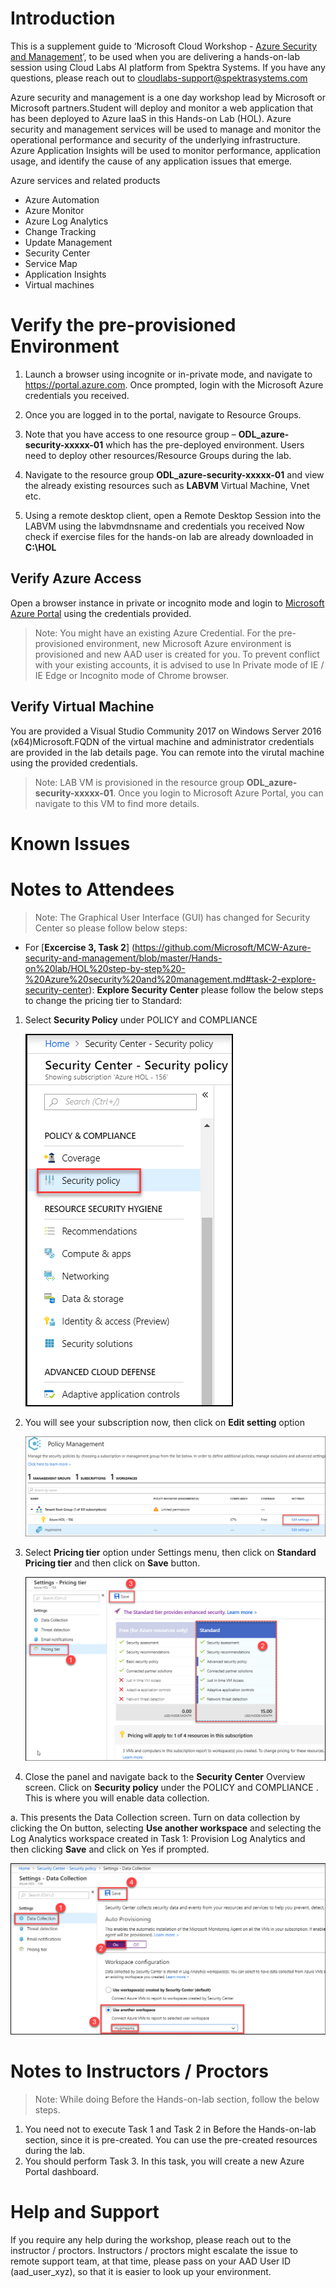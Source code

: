 # Introduction

This is a supplement guide to ‘Microsoft Cloud Workshop - [Azure Security and Management](https://github.com/Microsoft/MCW-Azure-security-and-management/blob/master/Hands-on%20lab/HOL%20step-by-step%20-%20Azure%20security%20and%20management.md)’, to be used when you are delivering a hands-on-lab session using Cloud Labs AI platform from Spektra Systems. If you have any questions, please reach out to cloudlabs-support@spektrasystems.com

Azure security and management is a one day workshop lead by Microsoft or Microsoft partners.Student will deploy and monitor a web application that has been deployed to Azure IaaS in this Hands-on Lab (HOL). Azure security and management services will be used to manage and monitor the operational performance and security of the underlying infrastructure. Azure Application Insights will be used to monitor performance, application usage, and identify the cause of any application issues that emerge.

Azure services and related products

* Azure Automation
* Azure Monitor
* Azure Log Analytics
* Change Tracking
* Update Management
* Security Center
* Service Map
* Application Insights
* Virtual machines
 
# Verify the pre-provisioned Environment

1. Launch a browser using incognite or in-private mode, and navigate to https://portal.azure.com. Once prompted, login with the Microsoft Azure credentials you received.   

2. Once you are logged in to the portal, navigate to Resource Groups. 
 
3. Note that you have access to one resource group – **ODL_azure-security-xxxxx-01** which has the pre-deployed environment. Users need to deploy other resources/Resource Groups during the lab.

4. Navigate to the resource group **ODL_azure-security-xxxxx-01** and view the already existing resources such as **LABVM** Virtual Machine, Vnet etc.

5. Using a remote desktop client, open a Remote Desktop Session into the LABVM using the labvmdnsname and credentials you received
   Now check if exercise files for the hands-on lab are already downloaded in **C:\HOL**



## Verify Azure Access

Open a browser instance in private or incognito mode and login to [Microsoft Azure Portal](https://portal.azure.com) using the credentials provided.

> Note: You might have an existing Azure Credential. For the pre-provisioned environment, new Microsoft Azure environment is provisioned and new AAD user is created for you. To prevent conflict with your existing accounts, it is advised to use In Private mode of IE / IE Edge or Incognito mode of Chrome browser.

## Verify Virtual Machine

You are provided a Visual Studio Community 2017 on Windows Server 2016 (x64)Microsoft.FQDN of the virtual machine and administrator credentials are provided in the lab details page. You can remote into the virutal machine using the provided credentials.

> Note: LAB VM is provisioned in the resource group **ODL_azure-security-xxxxx-01**. Once you login to Microsoft Azure Portal, you can navigate to this VM to find more details.


# Known Issues


# Notes to Attendees

>  Note: The Graphical User Interface (GUI) has changed for Security Center so please follow below steps:

* For [**Excercise 3, Task 2**] (https://github.com/Microsoft/MCW-Azure-security-and-management/blob/master/Hands-on%20lab/HOL%20step-by-step%20-%20Azure%20security%20and%20management.md#task-2-explore-security-center): **Explore Security Center** please follow the below steps to change the pricing tier to Standard:

1. Select **Security Policy** under POLICY and COMPLIANCE

   ![](images/securityimage1.png)

2. You will see your subscription now, then click on **Edit setting**  option

   ![](images/subsimage2.png)

3. Select **Pricing tier** option under Settings menu,  then click on **Standard Pricing tier** and then click on **Save** button.

   ![](images/pricingimage3.png)

4. Close the panel and navigate back to the **Security Center** Overview screen. Click on **Security policy** under the POLICY and COMPLIANCE . This is where you will enable data collection.

a. This presents the Data Collection screen. Turn on data collection by clicking the On button, selecting **Use another workspace** and selecting the Log Analytics workspace created in Task 1: Provision Log Analytics and then clicking **Save** and click on Yes if prompted.

   ![](images/autoprovimage4.png)


# Notes to Instructors / Proctors

> Note: While doing Before the Hands-on-lab section, follow the below steps.

1. You need not to execute Task 1 and Task 2 in Before the Hands-on-lab section, since it is pre-created. You can use the pre-created resources during the lab.
2. You should perform Task 3. In this task, you will create a new Azure Portal dashboard.


# Help and Support

If you require any help during the workshop, please reach out to the instructor / proctors. Instructors / proctors might escalate the issue to remote support team, at that time, please pass on your AAD User ID (aad_user_xyz), so that it is easier to look up your environment.

  
